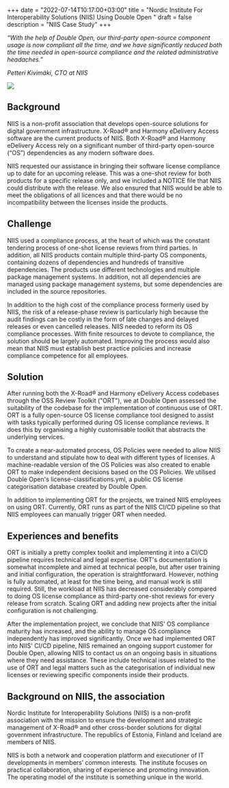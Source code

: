 +++ 
date = "2022-07-14T10:17:00+03:00" 
title = "Nordic Institute For Interoperability Solutions (NIIS) Using Double Open " 
draft = false 
description = "NIIS Case Study"
+++

_“With the help of Double Open, our third-party open-source component usage is now compliant all the time, and we have significantly reduced both the time needed in open-source compliance and the related administrative headaches.”_  
    
_Petteri Kivimäki, CTO at NIIS_  

![](/images/Kivimaki.png)

## Background

NIIS is a non-profit association that develops open-source solutions for digital government infrastructure. X-Road® and Harmony eDelivery Access software are the current products of NIIS. Both X-Road® and Harmony eDelivery Access rely on a significant number of third-party open-source (“OS”) dependencies as any modern software does.  

NIIS requested our assistance in bringing their software license compliance up to date for an upcoming release. This was a one-shot review for both products for a specific release only, and we included a NOTICE file that NIIS could distribute with the release. We also ensured that NIIS would be able to meet the obligations of all licences and that there would be no incompatibility between the licenses inside the products.

## Challenge

NIIS used a compliance process, at the heart of which was the constant tendering process of one-shot license reviews from third parties. In addition, all NIIS products contain multiple third-party OS components, containing dozens of dependencies and hundreds of transitive dependencies. The products use different technologies and multiple package management systems. In addition, not all dependencies are managed using package management systems, but some dependencies are included in the source repositories.  

In addition to the high cost of the compliance process formerly used by NIIS, the risk of a release-phase review is particularly high because the audit findings can be costly in the form of late changes and delayed releases or even cancelled releases. NIIS needed to reform its OS compliance processes. With finite resources to devote to compliance, the solution should be largely automated. Improving the process would also mean that NIIS must establish best practice policies and increase compliance competence for all employees.  

## Solution

After running both the X-Road® and Harmony eDelivery Access codebases through the OSS Review Toolkit ("ORT"), we at Double Open assessed the suitability of the codebase for the implementation of continuous use of ORT. ORT is a fully open-source OS license compliance tool designed to assist with tasks typically performed during OS license compliance reviews. It does this by organising a highly customisable toolkit that abstracts the underlying services.  

To create a near-automated process, OS Policies were needed to allow NIIS to understand and stipulate how to deal with different types of licenses. A machine-readable version of the OS Policies was also created to enable ORT to make independent decisions based on the OS Policies. We utilised Double Open's license-classifications.yml, a public OS license categorisation database created by Double Open.  

In addition to implementing ORT for the projects, we trained NIIS employees on using ORT. Currently, ORT runs as part of the NIIS CI/CD pipeline so that NIIS employees can manually trigger ORT when needed.  

## Experiences and benefits

ORT is initially a pretty complex toolkit and implementing it into a CI/CD pipeline requires technical and legal expertise. ORT's documentation is somewhat incomplete and aimed at technical people, but after user training and initial configuration, the operation is straightforward. However, nothing is fully automated, at least for the time being, and manual work is still required. Still, the workload at NIIS has decreased considerably compared to doing OS license compliance as third-party one-shot reviews for every release from scratch. Scaling ORT and adding new projects after the initial configuration is not challenging.  

After the implementation project, we conclude that NIIS' OS compliance maturity has increased, and the ability to manage OS compliance independently has improved significantly. Once we had implemented ORT into NIIS' CI/CD pipeline, NIIS remained an ongoing support customer for Double Open, allowing NIIS to contact us on an ongoing basis in situations where they need assistance. These include technical issues related to the use of ORT and legal matters such as the categorisation of individual new licenses or reviewing specific components inside their products.

## Background on NIIS, the association

Nordic Institute for Interoperability Solutions (NIIS) is a non-profit association with the mission to ensure the development and strategic management of X-Road® and other cross-border solutions for digital government infrastructure. The republics of Estonia, Finland and Iceland are members of NIIS.  

NIIS is both a network and cooperation platform and executioner of IT developments in members’ common interests. The institute focuses on practical collaboration, sharing of experience and promoting innovation. The operating model of the institute is something unique in the world.

